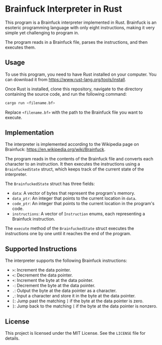 # Brainfuck Interpreter in Rust

This program is a Brainfuck interpreter implemented in Rust. Brainfuck is an esoteric programming language with only eight instructions, making it very simple yet challenging to program in.

The program reads in a Brainfuck file, parses the instructions, and then executes them.

## Usage

To use this program, you need to have Rust installed on your computer. You can download it from https://www.rust-lang.org/tools/install.

Once Rust is installed, clone this repository, navigate to the directory containing the source code, and run the following command:

```rust
cargo run <filename.bf>
```
Replace `<filename.bf>` with the path to the Brainfuck file you want to execute.

## Implementation

The interpreter is implemented according to the Wikipedia page on Brainfuck: https://en.wikipedia.org/wiki/Brainfuck.

The program reads in the contents of the Brainfuck file and converts each character to an instruction. It then executes the instructions using a `BrainfuckedState` struct, which keeps track of the current state of the interpreter.

The `BrainfuckedState` struct has three fields:

- `data`: A vector of bytes that represent the program's memory.
- `data_ptr`: An integer that points to the current location in `data`.
- `code_ptr`: An integer that points to the current location in the program's code.
- `instructions`: A vector of `Instruction` enums, each representing a Brainfuck instruction.

The `execute` method of the `BrainfuckedState` struct executes the instructions one by one until it reaches the end of the program.

## Supported Instructions

The interpreter supports the following Brainfuck instructions:

- `>`: Increment the data pointer.
- `<`: Decrement the data pointer.
- `+`: Increment the byte at the data pointer.
- `-`: Decrement the byte at the data pointer.
- `.`: Output the byte at the data pointer as a character.
- `,`: Input a character and store it in the byte at the data pointer.
- `[`: Jump past the matching `]` if the byte at the data pointer is zero.
- `]`: Jump back to the matching `[` if the byte at the data pointer is nonzero.

## License

This project is licensed under the MIT License. See the `LICENSE` file for details.
